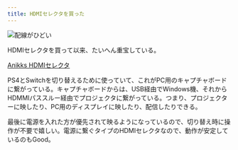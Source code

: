 ```yaml
---
title: HDMIセレクタを買った
---
```


![](/images/2019-12-14-hdmi-selector.jpg "配線がひどい")

HDMIセレクタを買って以来、たいへん重宝している。

[Anikks HDMIセレクタ](https://www.amazon.co.jp/dp/B07WTZFLH4)

PS4とSwitchを切り替えるために使っていて、これがPC用のキャプチャボードに繋がっている。キャプチャボードからは、USB経由でWindows機、それからHDMMIパススルー経由でプロジェクタに繋がっている。つまり、プロジェクターに映したり、PC用のディスプレイに映したり、配信したりできる。

最後に電源を入れた方が優先されて映るようになっているので、切り替え時に操作が不要で嬉しい。電源に繋ぐタイプのHDMIセレクタなので、動作が安定しているのもGood。
